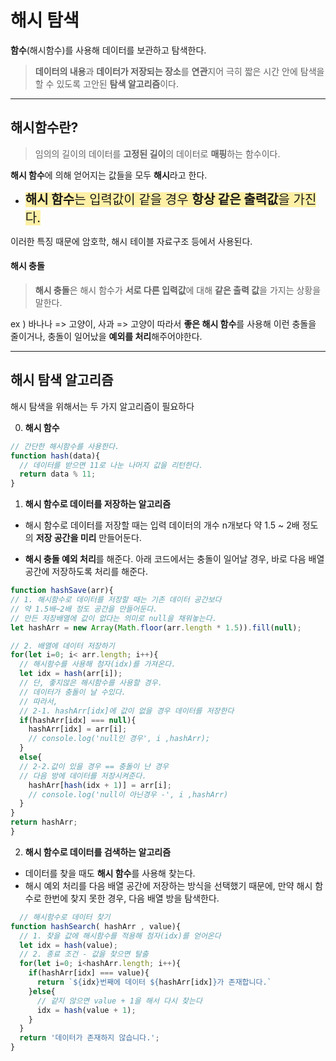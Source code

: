 # 해시 탐색
**함수**(해시함수)를 사용해 데이터를 보관하고 탐색한다.
> **데이터의 내용**과 **데이터가 저장되는 장소**를 **연관**지어
 극히 짧은 시간 안에 탐색을 할 수 있도록 고안된 **탐색 알고리즘**이다.
---
## 해시함수란?
> 임의의 길이의 데이터를 **고정된 길이**의 데이터로 **매핑**하는 함수이다.

**해시 함수**에 의해 얻어지는 값들을 모두 **해시**라고 한다.
+ <span style="font-size:20px; background-color:#fff0a6;">**해시 함수**는 입력값이 같을 경우 **항상 같은 출력값**을 가진다.</span>

이러한 특징 때문에 암호학, 해시 테이블 자료구조 등에서 사용된다.

#### 해시 충돌
> **해시 충돌**은 해시 함수가 **서로 다른 입력값**에 대해 **같은 출력 값**을 가지는 상황을 말한다.

ex ) 바나나 => 고양이, 사과 => 고양이 
따라서 **좋은 해시 함수**를 사용해 이런 충돌을 줄이거나,
충돌이 일어났을 **예외를 처리**해주어야한다.

---
## 해시 탐색 알고리즘
해시 탐색을 위해서는 두 가지 알고리즘이 필요하다

0. **해시 함수**
```js
// 간단한 해시함수를 사용한다.
function hash(data){
  // 데이터를 받으면 11로 나눈 나머지 값을 리턴한다.
  return data % 11;
}
```

1. **해시 함수로 데이터를 저장하는 알고리즘**
  + 해시 함수로 데이터를 저장할 때는 입력 데이터의 개수 n개보다 약 1.5 ~ 2배 정도의 **저장 공간을 미리** 만들어둔다.

  + **해시 충돌 예외 처리**를 해준다.
    아래 코드에서는 충돌이 일어날 경우, 바로 다음 배열 공간에 저장하도록 처리를 해준다.
  ```js
  function hashSave(arr){
  // 1. 해시함수로 데이터를 저장할 때는 기존 데이터 공간보다
  // 약 1.5배~2배 정도 공간을 만들어둔다.
  // 만든 저장배열에 값이 없다는 의미로 null을 채워놓는다.
  let hashArr = new Array(Math.floor(arr.length * 1.5)).fill(null);

  // 2. 배열에 데이터 저장하기
  for(let i=0; i< arr.length; i++){
    // 해시함수를 사용해 첨자(idx)를 가져온다.
    let idx = hash(arr[i]);
    // 단, 좋지않은 해시함수를 사용할 경우.
    // 데이터가 충돌이 날 수있다.
    // 따라서, 
    // 2-1. hashArr[idx]에 값이 없을 경우 데이터를 저장한다
    if(hashArr[idx] === null){
      hashArr[idx] = arr[i]; 
      // console.log('null인 경우', i ,hashArr);
    }
    else{
    // 2-2.값이 있을 경우 == 충돌이 난 경우
    // 다음 방에 데이터를 저장시켜준다. 
      hashArr[hash(idx + 1)] = arr[i];
      // console.log('null이 아닌경우 -', i ,hashArr)
    }
  }  
  return hashArr;
}
  ```

2. **해시 함수로 데이터를 검색하는 알고리즘**
  + 데이터를 찾을 때도 **해시 함수**를 사용해 찾는다.
  + 해시 예외 처리를 다음 배열 공간에 저장하는 방식을 선택했기 때문에, 만약 해시 함수로 한번에 찾지 못한 경우, 다음 배열 방을 탐색한다. 
```js
  // 해시함수로 데이터 찾기
function hashSearch( hashArr , value){
  // 1. 찾을 값에 해시함수를 적용해 첨자(idx)를 얻어온다
  let idx = hash(value);
  // 2. 종료 조건 - 값을 찾으면 탈출
  for(let i=0; i<hashArr.length; i++){
    if(hashArr[idx] === value){
      return `${idx}번째에 데이터 ${hashArr[idx]}가 존재합니다.`
    }else{
      // 같지 않으면 value + 1을 해서 다시 찾는다
      idx = hash(value + 1);
    }
  }
  return '데이터가 존재하지 않습니다.';
}
```